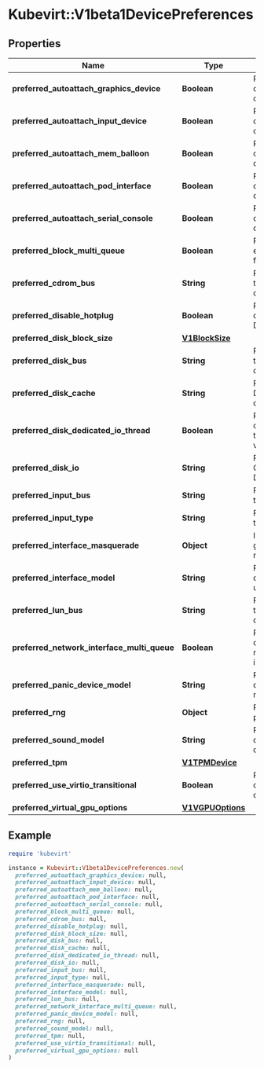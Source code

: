 # Kubevirt::V1beta1DevicePreferences

## Properties

| Name | Type | Description | Notes |
| ---- | ---- | ----------- | ----- |
| **preferred_autoattach_graphics_device** | **Boolean** | PreferredAutoattachGraphicsDevice optionally defines the preferred value of AutoattachGraphicsDevice | [optional] |
| **preferred_autoattach_input_device** | **Boolean** | PreferredAutoattachInputDevice optionally defines the preferred value of AutoattachInputDevice | [optional] |
| **preferred_autoattach_mem_balloon** | **Boolean** | PreferredAutoattachMemBalloon optionally defines the preferred value of AutoattachMemBalloon | [optional] |
| **preferred_autoattach_pod_interface** | **Boolean** | PreferredAutoattachPodInterface optionally defines the preferred value of AutoattachPodInterface | [optional] |
| **preferred_autoattach_serial_console** | **Boolean** | PreferredAutoattachSerialConsole optionally defines the preferred value of AutoattachSerialConsole | [optional] |
| **preferred_block_multi_queue** | **Boolean** | PreferredBlockMultiQueue optionally enables the vhost multiqueue feature for virtio disks. | [optional] |
| **preferred_cdrom_bus** | **String** | PreferredCdromBus optionally defines the preferred bus for Cdrom Disk devices. | [optional] |
| **preferred_disable_hotplug** | **Boolean** | PreferredDisableHotplug optionally defines the preferred value of DisableHotplug | [optional] |
| **preferred_disk_block_size** | [**V1BlockSize**](V1BlockSize.md) |  | [optional] |
| **preferred_disk_bus** | **String** | PreferredDiskBus optionally defines the preferred bus for Disk Disk devices. | [optional] |
| **preferred_disk_cache** | **String** | PreferredCache optionally defines the DriverCache to be used by Disk devices. | [optional] |
| **preferred_disk_dedicated_io_thread** | **Boolean** | PreferredDedicatedIoThread optionally enables dedicated IO threads for Disk devices using the virtio bus. | [optional] |
| **preferred_disk_io** | **String** | PreferredIo optionally defines the QEMU disk IO mode to be used by Disk devices. | [optional] |
| **preferred_input_bus** | **String** | PreferredInputBus optionally defines the preferred bus for Input devices. | [optional] |
| **preferred_input_type** | **String** | PreferredInputType optionally defines the preferred type for Input devices. | [optional] |
| **preferred_interface_masquerade** | **Object** | InterfaceMasquerade connects to a given network using netfilter rules to nat the traffic. | [optional] |
| **preferred_interface_model** | **String** | PreferredInterfaceModel optionally defines the preferred model to be used by Interface devices. | [optional] |
| **preferred_lun_bus** | **String** | PreferredLunBus optionally defines the preferred bus for Lun Disk devices. | [optional] |
| **preferred_network_interface_multi_queue** | **Boolean** | PreferredNetworkInterfaceMultiQueue optionally enables the vhost multiqueue feature for virtio interfaces. | [optional] |
| **preferred_panic_device_model** | **String** | PreferredPanicDeviceModel optionally defines the preferred panic device model to use with panic devices. | [optional] |
| **preferred_rng** | **Object** | Rng represents the random device passed from host | [optional] |
| **preferred_sound_model** | **String** | PreferredSoundModel optionally defines the preferred model for Sound devices. | [optional] |
| **preferred_tpm** | [**V1TPMDevice**](V1TPMDevice.md) |  | [optional] |
| **preferred_use_virtio_transitional** | **Boolean** | PreferredUseVirtioTransitional optionally defines the preferred value of UseVirtioTransitional | [optional] |
| **preferred_virtual_gpu_options** | [**V1VGPUOptions**](V1VGPUOptions.md) |  | [optional] |

## Example

```ruby
require 'kubevirt'

instance = Kubevirt::V1beta1DevicePreferences.new(
  preferred_autoattach_graphics_device: null,
  preferred_autoattach_input_device: null,
  preferred_autoattach_mem_balloon: null,
  preferred_autoattach_pod_interface: null,
  preferred_autoattach_serial_console: null,
  preferred_block_multi_queue: null,
  preferred_cdrom_bus: null,
  preferred_disable_hotplug: null,
  preferred_disk_block_size: null,
  preferred_disk_bus: null,
  preferred_disk_cache: null,
  preferred_disk_dedicated_io_thread: null,
  preferred_disk_io: null,
  preferred_input_bus: null,
  preferred_input_type: null,
  preferred_interface_masquerade: null,
  preferred_interface_model: null,
  preferred_lun_bus: null,
  preferred_network_interface_multi_queue: null,
  preferred_panic_device_model: null,
  preferred_rng: null,
  preferred_sound_model: null,
  preferred_tpm: null,
  preferred_use_virtio_transitional: null,
  preferred_virtual_gpu_options: null
)
```

